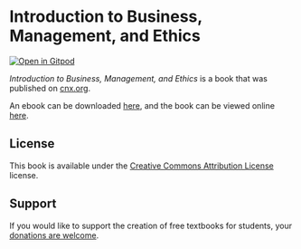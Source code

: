 # Introduction to Business, Management, and Ethics

[![Open in Gitpod](https://gitpod.io/button/open-in-gitpod.svg)](https://gitpod.io/from-referrer/)

_Introduction to Business, Management, and Ethics_ is a book that was published on [cnx.org](https://cnx.org/).

An ebook can be downloaded [here](https://github.com/cnx-user-books/cnxbook-introduction-to-business-management-and-ethics/releases/latest), and the book can be viewed online [here](https://github.com/cnx-user-books/cnxbook-introduction-to-business-management-and-ethics/releases/latest).

## License
This book is available under the [Creative Commons Attribution License](./LICENSE) license.

## Support
If you would like to support the creation of free textbooks for students, your [donations are welcome](https://riceconnect.rice.edu/donation/support-openstax-banner).
